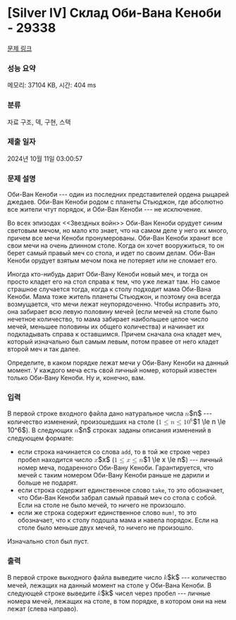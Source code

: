 # [Silver IV] Склад Оби-Вана Кеноби - 29338 

[문제 링크](https://www.acmicpc.net/problem/29338) 

### 성능 요약

메모리: 37104 KB, 시간: 404 ms

### 분류

자료 구조, 덱, 구현, 스택

### 제출 일자

2024년 10월 11일 03:00:57

### 문제 설명

<p>Оби-Ван Кеноби --- один из последних представителей ордена рыцарей джедаев. Оби-Ван Кеноби родом с планеты Стьюджон, где абсолютно все жители чтут порядок, и Оби-Ван Кеноби --- не исключение.</p>

<p>Во всех эпизодах <<Звездных войн>> Оби-Ван Кеноби орудует синим световым мечом, но мало кто знает, что на самом деле у него их много, причем все мечи Кеноби пронумерованы. Оби-Ван Кеноби хранит все свои мечи на очень длинном столе. Когда он хочет вооружиться, то он берет самый правый меч со стола, и идет по своим делам. Оби-Ван Кеноби орудует взятым мечом пока не потеряет или не сломает его.</p>

<p>Иногда кто-нибудь дарит Оби-Вану Кеноби новый меч, и тогда он просто кладет его на стол справа к тем, что уже лежат там. Но самое страшное случается тогда, когда к столу подходит мама Оби-Вана Кеноби. Мама тоже житель планеты Стьюджон, и поэтому она всегда возмущается, что мечи лежат неупорядоченно. Чтобы исправить это, она забирает всю левую половину мечей (если мечей на столе было нечетное количество, то мама забирает наибольшее целое число мечей, меньшее половины их общего количества) и начинает их подкладывать справа к оставшимся. Причем сначала она кладет меч, который изначально был самым левым, потом правее от него кладет второй меч и так далее.</p>

<p>Определите, в каком порядке лежат мечи у Оби-Вану Кеноби на данный момент. У каждого меча есть свой личный номер, который известен только Оби-Вану Кеноби. Ну и, конечно, вам. </p>

### 입력 

 <p>В первой строке входного файла дано натуральное числа <mjx-container class="MathJax" jax="CHTML" style="font-size: 109%; position: relative;"><mjx-math class="MJX-TEX" aria-hidden="true"><mjx-mi class="mjx-i"><mjx-c class="mjx-c1D45B TEX-I"></mjx-c></mjx-mi></mjx-math><mjx-assistive-mml unselectable="on" display="inline"><math xmlns="http://www.w3.org/1998/Math/MathML"><mi>n</mi></math></mjx-assistive-mml><span aria-hidden="true" class="no-mathjax mjx-copytext">$n$</span></mjx-container> --- количество изменений, произошедших на столе (<mjx-container class="MathJax" jax="CHTML" style="font-size: 109%; position: relative;"><mjx-math class="MJX-TEX" aria-hidden="true"><mjx-mn class="mjx-n"><mjx-c class="mjx-c31"></mjx-c></mjx-mn><mjx-mo class="mjx-n" space="4"><mjx-c class="mjx-c2264"></mjx-c></mjx-mo><mjx-mi class="mjx-i" space="4"><mjx-c class="mjx-c1D45B TEX-I"></mjx-c></mjx-mi><mjx-mo class="mjx-n" space="4"><mjx-c class="mjx-c2264"></mjx-c></mjx-mo><mjx-msup space="4"><mjx-mn class="mjx-n"><mjx-c class="mjx-c31"></mjx-c><mjx-c class="mjx-c30"></mjx-c></mjx-mn><mjx-script style="vertical-align: 0.393em;"><mjx-mn class="mjx-n" size="s"><mjx-c class="mjx-c36"></mjx-c></mjx-mn></mjx-script></mjx-msup></mjx-math><mjx-assistive-mml unselectable="on" display="inline"><math xmlns="http://www.w3.org/1998/Math/MathML"><mn>1</mn><mo>≤</mo><mi>n</mi><mo>≤</mo><msup><mn>10</mn><mn>6</mn></msup></math></mjx-assistive-mml><span aria-hidden="true" class="no-mathjax mjx-copytext">$1 \le n \le 10^6$</span></mjx-container>). В следующих <mjx-container class="MathJax" jax="CHTML" style="font-size: 109%; position: relative;"><mjx-math class="MJX-TEX" aria-hidden="true"><mjx-mi class="mjx-i"><mjx-c class="mjx-c1D45B TEX-I"></mjx-c></mjx-mi></mjx-math><mjx-assistive-mml unselectable="on" display="inline"><math xmlns="http://www.w3.org/1998/Math/MathML"><mi>n</mi></math></mjx-assistive-mml><span aria-hidden="true" class="no-mathjax mjx-copytext">$n$</span></mjx-container> строках заданы описания изменений в следующем формате:</p>

<ul>
	<li>если строка начинается со слова <code>add</code>, то в той же строке через пробел находится число <mjx-container class="MathJax" jax="CHTML" style="font-size: 109%; position: relative;"><mjx-math class="MJX-TEX" aria-hidden="true"><mjx-mi class="mjx-i"><mjx-c class="mjx-c1D465 TEX-I"></mjx-c></mjx-mi></mjx-math><mjx-assistive-mml unselectable="on" display="inline"><math xmlns="http://www.w3.org/1998/Math/MathML"><mi>x</mi></math></mjx-assistive-mml><span aria-hidden="true" class="no-mathjax mjx-copytext">$x$</span></mjx-container> (<mjx-container class="MathJax" jax="CHTML" style="font-size: 109%; position: relative;"><mjx-math class="MJX-TEX" aria-hidden="true"><mjx-mn class="mjx-n"><mjx-c class="mjx-c31"></mjx-c></mjx-mn><mjx-mo class="mjx-n" space="4"><mjx-c class="mjx-c2264"></mjx-c></mjx-mo><mjx-mi class="mjx-i" space="4"><mjx-c class="mjx-c1D465 TEX-I"></mjx-c></mjx-mi><mjx-mo class="mjx-n" space="4"><mjx-c class="mjx-c2264"></mjx-c></mjx-mo><mjx-mi class="mjx-i" space="4"><mjx-c class="mjx-c1D45B TEX-I"></mjx-c></mjx-mi></mjx-math><mjx-assistive-mml unselectable="on" display="inline"><math xmlns="http://www.w3.org/1998/Math/MathML"><mn>1</mn><mo>≤</mo><mi>x</mi><mo>≤</mo><mi>n</mi></math></mjx-assistive-mml><span aria-hidden="true" class="no-mathjax mjx-copytext">$1 \le x \le n$</span></mjx-container>) --- личный номер меча, подаренного Оби-Вану Кеноби. Гарантируется, что мечей с таким номером Оби-Вану Кеноби раньше не дарили и больше не подарят.</li>
	<li>если строка содержит единственное слово <code>take</code>, то это обозначает, что Оби-Ван Кеноби забрал самый правый меч со стола с собой. Если на столе не было мечей, то ничего не произошло.</li>
	<li>если же строка содержит единственное слово <code>mum!</code>, то это обозначает, что к столу подошла мама и навела порядок. Если на столе было меньше двух мечей, то ничего не произошло. </li>
</ul>

<p>Изначально стол был пуст.</p>

### 출력 

 <p>В первой строке выходного файла выведите число <mjx-container class="MathJax" jax="CHTML" style="font-size: 109%; position: relative;"><mjx-math class="MJX-TEX" aria-hidden="true"><mjx-mi class="mjx-i"><mjx-c class="mjx-c1D458 TEX-I"></mjx-c></mjx-mi></mjx-math><mjx-assistive-mml unselectable="on" display="inline"><math xmlns="http://www.w3.org/1998/Math/MathML"><mi>k</mi></math></mjx-assistive-mml><span aria-hidden="true" class="no-mathjax mjx-copytext">$k$</span></mjx-container> --- количество мечей, лежащих на данный момент на столе у Оби-Вана Кеноби. В следующей строке выведите <mjx-container class="MathJax" jax="CHTML" style="font-size: 109%; position: relative;"><mjx-math class="MJX-TEX" aria-hidden="true"><mjx-mi class="mjx-i"><mjx-c class="mjx-c1D458 TEX-I"></mjx-c></mjx-mi></mjx-math><mjx-assistive-mml unselectable="on" display="inline"><math xmlns="http://www.w3.org/1998/Math/MathML"><mi>k</mi></math></mjx-assistive-mml><span aria-hidden="true" class="no-mathjax mjx-copytext">$k$</span></mjx-container> чисел через пробел --- личные номера мечей, лежащих на столе, в том порядке, в котором они на нем лежат (слева направо).</p>

